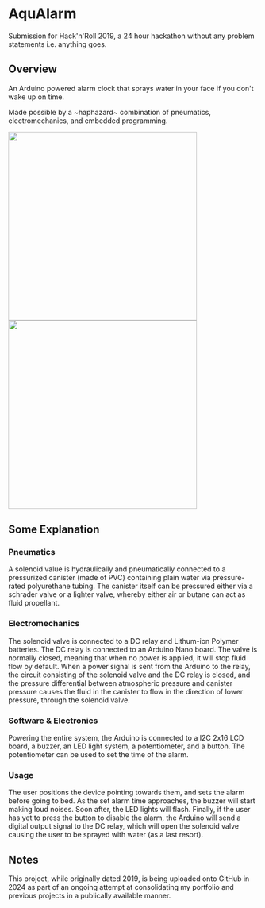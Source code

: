 # AquAlarm
Submission for Hack'n'Roll 2019, a 24 hour hackathon without any problem statements i.e. anything goes.

## Overview
An Arduino powered alarm clock that sprays water in your face if you don't wake up on time.

Made possible by a ~haphazard~ combination of pneumatics, electromechanics, and embedded programming.

<a>
<img src="https://github.com/sp4ce-cowboy/AquAlarm/assets/19762596/3eb52954-7223-4ceb-b778-1b65cb06af59" align="center" height="380"/>
</a>
<a>
<img src="https://github.com/sp4ce-cowboy/AquAlarm/assets/19762596/68dd5610-f135-49e8-b797-5fd22a9312cc" align="center" height="380"/>
</a>

## Some Explanation
### Pneumatics
A solenoid value is hydraulically and pneumatically connected to a pressurized canister (made of PVC) containing plain water via pressure-rated polyurethane tubing. The canister itself can be pressured either via a schrader valve or a lighter valve, whereby either air or butane can act as fluid propellant. 

### Electromechanics
The solenoid valve is connected to a DC relay and Lithum-ion Polymer batteries. The DC relay is connected to an Arduino Nano board. The valve is normally closed, meaning that when no power is applied, it will stop fluid flow by default. When a power signal is sent from the Arduino to the relay, the circuit consisting of the solenoid valve and the DC relay is closed, and the pressure differential between atmospheric pressure and canister pressure causes the fluid in the canister to flow in the direction of lower pressure, through the solenoid valve.

### Software & Electronics
Powering the entire system, the Arduino is connected to a I2C 2x16 LCD board, a buzzer, an LED light system, a potentiometer, and a button. The potentiometer can be used to set the time of the alarm.

### Usage
The user positions the device pointing towards them, and sets the alarm before going to bed. As the set alarm time approaches, the buzzer will start making loud noises. Soon after, the LED lights will flash. Finally, if the user has yet to press the button to disable the alarm, the Arduino will send a digital output signal to the DC relay, which will open the solenoid valve causing the user to be sprayed with water (as a last resort).

 ## Notes
 This project, while originally dated 2019, is being uploaded onto GitHub in 2024 as part of an ongoing attempt at consolidating my portfolio and previous projects in a publically available manner.
